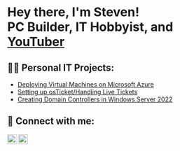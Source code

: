 <h1>Hey there, I'm Steven! <br/>PC Builder, IT Hobbyist, and <a href="https://www.youtube.com/@ITWithSteven">YouTuber</a></h1>

<h2>👨‍💻 Personal IT Projects:</h2>

- [Deploying Virtual Machines on Microsoft Azure](https://github.com/StevenManausa/Azure/blob/main/README.md)
- [Setting up osTicket/Handling Live Tickets](https://github.com/StevenManausa/osTicket/blob/main/README.md)
- [Creating Domain Controllers in Windows Server 2022](https://github.com/StevenManausa/Domain-Controllers/blob/main/README.md)

<h2> 🤳 Connect with me:</h2>

[<img align="left" width="22px" src="https://www.svgrepo.com/download/13671/youtube.svg" />][youtube]
[<img align="left" alt="StevenManausa | LinkedIn" width="22px" src="https://www.svgrepo.com/show/110195/linkedin.svg" />][linkedin]

[youtube]: https://www.youtube.com/@ITWithSteven
[linkedin]: https://linkedin.com/in/stevenmanausa

<!--
**joshmadakor1/joshmadakor1** is a ✨ _special_ ✨ repository because its `README.md` (this file) appears on your GitHub profile.

Here are some ideas to get you started:

- 🔭 I’m currently working on ...
- 🌱 I’m currently learning ...
- 👯 I’m looking to collaborate on ...
- 🤔 I’m looking for help with ...
- 💬 Ask me about ...
- 📫 How to reach me: ...
- 😄 Pronouns: ...
- ⚡ Fun fact: ...
-->
